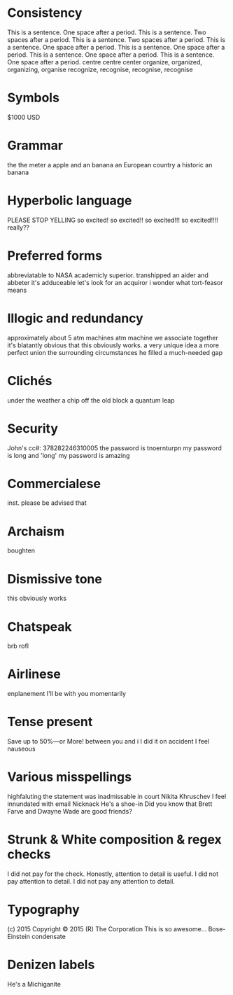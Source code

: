 # Consistency
This is a sentence. One space after a period.
This is a sentence.  Two spaces after a period.
This is a sentence.  Two spaces after a period.
This is a sentence. One space after a period.
This is a sentence. One space after a period.
This is a sentence. One space after a period.
This is a sentence. One space after a period.
centre centre center
organize, organized, organizing, organise
recognize, recognise, recognise, recognise

# Symbols
$1000 USD

# Grammar
the the meter
a apple and an banana
an European country
a historic
an banana

# Hyperbolic language
PLEASE STOP YELLING
so excited!
so excited!!
so excited!!!
so excited!!!!
really??

# Preferred forms
abbreviatable to NASA
academicly superior.
transhipped
an aider and abbeter
it's adduceable
let's look for an acquiror
i wonder what tort-feasor means

# Illogic and redundancy
approximately about 5 atm machines
atm machine
we associate together
it's blatantly obvious that this obviously works.
a very unique idea
a more perfect union
the surrounding circumstances
he filled a much-needed gap

# Clichés
under the weather
a chip off the old block
a quantum leap

# Security
John's cc#:
378282246310005
the password is tnoernturpn
my password is long and 'long'
my password is amazing

# Commercialese
inst.
please be advised that

# Archaism
boughten

# Dismissive tone
this obviously works

# Chatspeak
brb
rofl

# Airlinese
enplanement
I'll be with you momentarily

# Tense present
Save up to 50%—or More!
between you and i
I did it on accident
I feel nauseous

# Various misspellings
highfaluting
the statement was inadmissable in court
Nikita Khruschev
I feel innundated with email
Nicknack
He's a shoe-in
Did you know that Brett Farve and Dwayne Wade are good friends?

# Strunk & White composition & regex checks
I did not pay for the check. Honestly, attention to detail is useful.
I did not pay attention to detail.
I did not pay any attention to detail.

# Typography
(c) 2015
Copy­right © 2015
(R) The Corporation
This is so awesome...
Bose-Einstein condensate

# Denizen labels
He's a Michiganite
